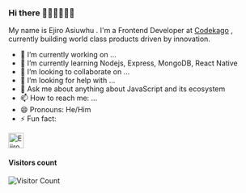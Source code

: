 ### Hi there 👋🏽👋🏽👋🏽
My name is Ejiro Asiuwhu . 
I'm a Frontend Developer at [Codekago](https://codekago.com) , currently building world class products driven by innovation.

- 🔭 I’m currently working on ...
- 🌱 I’m currently learning Nodejs, Express, MongoDB, React Native
- 👯 I’m looking to collaborate on ...
- 🤔 I’m looking for help with ...
- 💬 Ask me about anything about JavaScript and its ecosystem
- 📫 How to reach me: ...
- 😄 Pronouns: He/Him
- ⚡ Fun fact: 

<a href="https://dev.to/ejirocodes">
  <img src="https://d2fltix0v2e0sb.cloudfront.net/dev-badge.svg" alt="Ejiro Asiuwhu's DEV Profile" height="30" width="30">
</a>

#### Visitors count
![Visitor Count](https://profile-counter.glitch.me/ejirocodes/count.svg) 
